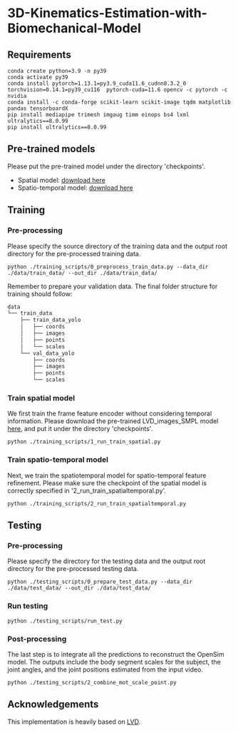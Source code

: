 # 3D-Kinematics-Estimation-with-Biomechanical-Model

## Requirements
```
conda create python=3.9 -n py39
conda activate py39
conda install pytorch=1.13.1=py3.9_cuda11.6_cudnn8.3.2_0 torchvision=0.14.1=py39_cu116  pytorch-cuda=11.6 opencv -c pytorch -c nvidia
conda install -c conda-forge scikit-learn scikit-image tqdm matplotlib pandas tensorboardX
pip install mediapipe trimesh imgaug timm einops bs4 lxml ultralytics==8.0.99
pip install ultralytics==8.0.99
```

## Pre-trained models
Please put the pre-trained model under the directory 'checkpoints'.
* Spatial model: [download here](https://drive.google.com/file/d/1uYR4fssAdrtCG0sS03wYTi7XOlFCWyQQ/view?usp=sharing)
* Spatio-temporal model: [download here](https://drive.google.com/file/d/1M2bDvhiYHM4KBAKFGjY5D7nU2-quydYu/view?usp=share_link)

## Training
### Pre-processing
Please specify the source directory of the training data and the output root directory for the pre-processed training data. 
```
python ./training_scripts/0_preprocess_train_data.py --data_dir  ./data/train_data/ --out_dir ./data/train_data/
```
Remember to prepare your validation data. The final folder structure for training should follow:
```bash
data
└── train_data
    ├── train_data_yolo
    │   ├── coords
    │   ├── images
    │   ├── points
    │   └── scales
    └── val_data_yolo
        ├── coords
        ├── images
        ├── points
        └── scales
```

### Train spatial model
We first train the frame feature encoder without considering temporal information. Please download the pre-trained LVD_images_SMPL model [here](https://github.com/enriccorona/LVD/blob/main/README.md?plain=1), and put it under the directory 'checkpoints'.
```
python ./training_scripts/1_run_train_spatial.py
```
### Train spatio-temporal model
Next, we train the spatiotemporal model for spatio-temporal feature refinement. Please make sure the checkpoint of the spatial model is correctly specified in '2_run_train_spatialtemporal.py'.
```
python ./training_scripts/2_run_train_spatialtemporal.py
```
## Testing
### Pre-processing
Please specify the directory for the testing data and the output root directory for the pre-processed testing data.
```
python ./testing_scripts/0_prepare_test_data.py --data_dir ./data/test_data/ --out_dir ./data/test_data/
```
### Run testing
```
python ./testing_scripts/run_test.py
```
### Post-processing
The last step is to integrate all the predictions to reconstruct the OpenSim model. The outputs include the body segment scales for the subject, the joint angles, and the joint positions estimated from the input video. 
```
python ./testing_scripts/2_combine_mot_scale_point.py
```

## Acknowledgements
This implementation is heavily based on [LVD](https://github.com/enriccorona/LVD/blob/main/README.md?plain=1).

